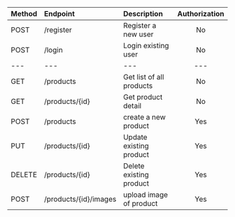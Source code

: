| Method | Endpoint | Description| Authorization
|:-----|:--------|:----------| :----------:|
| POST  | /register | Register a new user | No 
| POST | /login | Login existing user| No | No
|---|---|---|---|---|
| GET    | /products |Get list of all products | No 
| GET    | /products/{id} |Get product detail | No 
| POST | /products | create a new product| Yes
| PUT   | /products/{id} | Update existing product | Yes 
| DELETE| /products/{id} | Delete existing product | Yes 
| POST | /products/{id}/images | upload image of product| Yes
